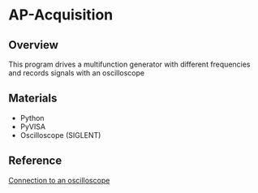 # AP-Acquisition

## Overview
This program drives a multifunction generator with different frequencies and records signals with an oscilloscope

## Materials
* Python
* PyVISA
* Oscilloscope (SIGLENT)

## Reference
[Connection to an oscilloscope](https://rightcode.co.jp/blog/information-technology/python-oscilloscope-remote-control-screen-capture)

